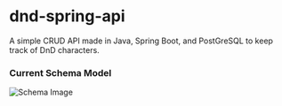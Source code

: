 # dnd-spring-api
A simple CRUD API made in Java, Spring Boot, and PostGreSQL to keep track of DnD characters.

### Current Schema Model
![Schema Image](https://i.imgur.com/qKfqi1V.jpg)
